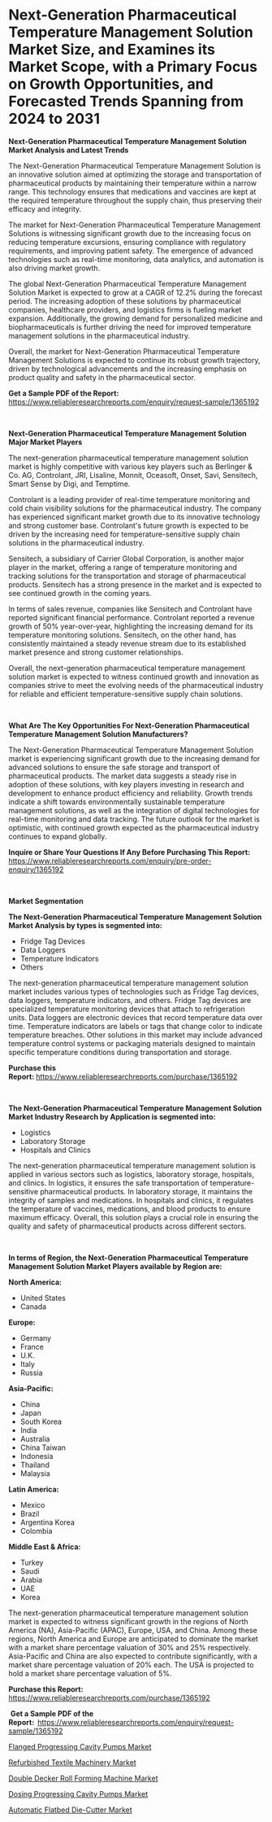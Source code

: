 <p><h1>Next-Generation Pharmaceutical Temperature Management Solution Market Size, and Examines its Market Scope, with a Primary Focus on Growth Opportunities, and Forecasted Trends Spanning from 2024 to 2031</h1></p><p><strong>Next-Generation Pharmaceutical Temperature Management Solution Market Analysis and Latest Trends</strong></p>
<p><p>The Next-Generation Pharmaceutical Temperature Management Solution is an innovative solution aimed at optimizing the storage and transportation of pharmaceutical products by maintaining their temperature within a narrow range. This technology ensures that medications and vaccines are kept at the required temperature throughout the supply chain, thus preserving their efficacy and integrity.</p><p>The market for Next-Generation Pharmaceutical Temperature Management Solutions is witnessing significant growth due to the increasing focus on reducing temperature excursions, ensuring compliance with regulatory requirements, and improving patient safety. The emergence of advanced technologies such as real-time monitoring, data analytics, and automation is also driving market growth.</p><p>The global Next-Generation Pharmaceutical Temperature Management Solution Market is expected to grow at a CAGR of 12.2% during the forecast period. The increasing adoption of these solutions by pharmaceutical companies, healthcare providers, and logistics firms is fueling market expansion. Additionally, the growing demand for personalized medicine and biopharmaceuticals is further driving the need for improved temperature management solutions in the pharmaceutical industry.</p><p>Overall, the market for Next-Generation Pharmaceutical Temperature Management Solutions is expected to continue its robust growth trajectory, driven by technological advancements and the increasing emphasis on product quality and safety in the pharmaceutical sector.</p></p>
<p><strong>Get a Sample PDF of the Report:&nbsp;</strong> <a href="https://www.reliableresearchreports.com/enquiry/request-sample/1365192">https://www.reliableresearchreports.com/enquiry/request-sample/1365192</a></p>
<p>&nbsp;</p>
<p><strong>Next-Generation Pharmaceutical Temperature Management Solution Major Market Players</strong></p>
<p><p>The next-generation pharmaceutical temperature management solution market is highly competitive with various key players such as Berlinger & Co. AG, Controlant, JRI, Lisaline, Monnit, Oceasoft, Onset, Savi, Sensitech, Smart Sense by Digi, and Temptime. </p><p>Controlant is a leading provider of real-time temperature monitoring and cold chain visibility solutions for the pharmaceutical industry. The company has experienced significant market growth due to its innovative technology and strong customer base. Controlant's future growth is expected to be driven by the increasing need for temperature-sensitive supply chain solutions in the pharmaceutical industry.</p><p>Sensitech, a subsidiary of Carrier Global Corporation, is another major player in the market, offering a range of temperature monitoring and tracking solutions for the transportation and storage of pharmaceutical products. Sensitech has a strong presence in the market and is expected to see continued growth in the coming years.</p><p>In terms of sales revenue, companies like Sensitech and Controlant have reported significant financial performance. Controlant reported a revenue growth of 50% year-over-year, highlighting the increasing demand for its temperature monitoring solutions. Sensitech, on the other hand, has consistently maintained a steady revenue stream due to its established market presence and strong customer relationships.</p><p>Overall, the next-generation pharmaceutical temperature management solution market is expected to witness continued growth and innovation as companies strive to meet the evolving needs of the pharmaceutical industry for reliable and efficient temperature-sensitive supply chain solutions.</p></p>
<p>&nbsp;</p>
<p><strong>What Are The Key Opportunities For Next-Generation Pharmaceutical Temperature Management Solution Manufacturers?</strong></p>
<p><p>The Next-Generation Pharmaceutical Temperature Management Solution market is experiencing significant growth due to the increasing demand for advanced solutions to ensure the safe storage and transport of pharmaceutical products. The market data suggests a steady rise in adoption of these solutions, with key players investing in research and development to enhance product efficiency and reliability. Growth trends indicate a shift towards environmentally sustainable temperature management solutions, as well as the integration of digital technologies for real-time monitoring and data tracking. The future outlook for the market is optimistic, with continued growth expected as the pharmaceutical industry continues to expand globally.</p></p>
<p><strong>Inquire or Share Your Questions If Any Before Purchasing This Report:</strong> <a href="https://www.reliableresearchreports.com/enquiry/pre-order-enquiry/1365192">https://www.reliableresearchreports.com/enquiry/pre-order-enquiry/1365192</a></p>
<p>&nbsp;</p>
<p><strong>Market Segmentation</strong></p>
<p><strong>The Next-Generation Pharmaceutical Temperature Management Solution Market Analysis by types is segmented into:</strong></p>
<p><ul><li>Fridge Tag Devices</li><li>Data Loggers</li><li>Temperature Indicators</li><li>Others</li></ul></p>
<p><p>The next-generation pharmaceutical temperature management solution market includes various types of technologies such as Fridge Tag devices, data loggers, temperature indicators, and others. Fridge Tag devices are specialized temperature monitoring devices that attach to refrigeration units. Data loggers are electronic devices that record temperature data over time. Temperature indicators are labels or tags that change color to indicate temperature breaches. Other solutions in this market may include advanced temperature control systems or packaging materials designed to maintain specific temperature conditions during transportation and storage.</p></p>
<p><strong>Purchase this Report:&nbsp;</strong><a href="https://www.reliableresearchreports.com/purchase/1365192">https://www.reliableresearchreports.com/purchase/1365192</a></p>
<p>&nbsp;</p>
<p><strong>The Next-Generation Pharmaceutical Temperature Management Solution Market Industry Research by Application is segmented into:</strong></p>
<p><ul><li>Logistics</li><li>Laboratory Storage</li><li>Hospitals and Clinics</li></ul></p>
<p><p>The next-generation pharmaceutical temperature management solution is applied in various sectors such as logistics, laboratory storage, hospitals, and clinics. In logistics, it ensures the safe transportation of temperature-sensitive pharmaceutical products. In laboratory storage, it maintains the integrity of samples and medications. In hospitals and clinics, it regulates the temperature of vaccines, medications, and blood products to ensure maximum efficacy. Overall, this solution plays a crucial role in ensuring the quality and safety of pharmaceutical products across different sectors.</p></p>
<p>&nbsp;</p>
<p><strong>In terms of Region, the Next-Generation Pharmaceutical Temperature Management Solution Market Players available by Region are:</strong></p>
<p>
    <p> <strong> North America: </strong>
        <ul>
            <li>United States</li>
            <li>Canada</li>
        </ul>
        </p> 
    <p> <strong> Europe: </strong>
        <ul>
            <li>Germany</li>
            <li>France</li>
            <li>U.K.</li>
            <li>Italy</li>
            <li>Russia</li>
        </ul>
        </p> 
    <p> <strong> Asia-Pacific: </strong>
        <ul>
            <li>China</li>
            <li>Japan</li>
            <li>South Korea</li>
            <li>India</li>
            <li>Australia</li>
            <li>China Taiwan</li>
            <li>Indonesia</li>
            <li>Thailand</li>
            <li>Malaysia</li>
        </ul>
        </p> 
    <p> <strong> Latin America: </strong>
        <ul>
            <li>Mexico</li>
            <li>Brazil</li>
            <li>Argentina Korea</li>
            <li>Colombia</li>
        </ul>
        </p> 
    <p> <strong> Middle East & Africa: </strong>
        <ul>
            <li>Turkey</li>
            <li>Saudi</li>
            <li>Arabia</li>
            <li>UAE</li>
            <li>Korea</li>
        </ul>
    </p>
    </p>
<p><p>The next-generation pharmaceutical temperature management solution market is expected to witness significant growth in the regions of North America (NA), Asia-Pacific (APAC), Europe, USA, and China. Among these regions, North America and Europe are anticipated to dominate the market with a market share percentage valuation of 30% and 25% respectively. Asia-Pacific and China are also expected to contribute significantly, with a market share percentage valuation of 20% each. The USA is projected to hold a market share percentage valuation of 5%.</p></p>
<p><strong>Purchase this Report: </strong><a href="https://www.reliableresearchreports.com/purchase/1365192">https://www.reliableresearchreports.com/purchase/1365192</a></p>
<p>&nbsp;<strong>Get a Sample PDF of the Report:&nbsp;&nbsp;</strong><a href="https://www.reliableresearchreports.com/enquiry/request-sample/1365192">https://www.reliableresearchreports.com/enquiry/request-sample/1365192</a></p>
<p><strong></strong></p>
<p><p><a href="https://medium.com/p/9d373def2e19/edit">Flanged Progressing Cavity Pumps Market</a></p><p><a href="https://medium.com/p/c7880b123030/edit">Refurbished Textile Machinery Market</a></p><p><a href="https://medium.com/p/6dc2764e2422/edit">Double Decker Roll Forming Machine Market</a></p><p><a href="https://medium.com/p/a80ad02991d7/edit">Dosing Progressing Cavity Pumps Market</a></p><p><a href="https://medium.com/p/a029482387b5/edit">Automatic Flatbed Die-Cutter Market</a></p></p>
